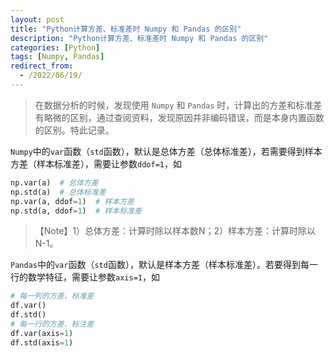 ```yaml
---
layout: post
title: "Python计算方差、标准差时 Numpy 和 Pandas 的区别"
description: "Python计算方差、标准差时 Numpy 和 Pandas 的区别"
categories: [Python]
tags: [Numpy, Pandas]
redirect_from:
  - /2022/06/19/
---
```


> 在数据分析的时候，发现使用 `Numpy` 和 `Pandas` 时，计算出的方差和标准差有略微的区别，通过查阅资料，发现原因并非编码错误，而是本身内置函数的区别。特此记录。

`Numpy`中的`var`函数（`std`函数），默认是总体方差（总体标准差），若需要得到样本方差（样本标准差），需要让参数`ddof=1`，如

```python
np.var(a)  # 总体方差
np.std(a)  # 总体标准差
np.var(a, ddof=1)  # 样本方差
np.std(a, ddof=1)  # 样本标准差
```

> 【Note】1）总体方差：计算时除以样本数N；2）样本方差：计算时除以N-1。

`Pandas`中的`var`函数（`std`函数），默认是样本方差（样本标准差）。若要得到每一行的数学特征，需要让参数`axis=1`，如

```python
# 每一列的方差、标准差
df.var()
df.std()
# 每一行的方差、标注差
df.var(axis=1)
df.std(axis=1)
```

<link rel="stylesheet" href="//unpkg.com/gitalk/dist/gitalk.css">
<script src="//unpkg.com/gitalk/dist/gitalk.min.js"></script>
<div id="gitalk-container"></div>
<script>
    var gitalk = new Gitalk({
        clientID: 'c5997a4ef68d75e658c7',
        clientSecret: '77b8fd83267599e9f0eae497ba480d50764142c0',
        repo: 'blog-comments',
        owner: 'authuwhywait',
        id: "20220619",
    })
    gitalk.render('gitalk-container')
</script>